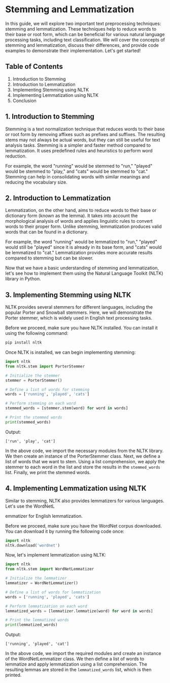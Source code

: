 # Stemming and Lemmatization

In this guide, we will explore two important text preprocessing techniques: stemming and lemmatization. These techniques help to reduce words to their base or root form, which can be beneficial for various natural language processing tasks, including text classification. We will cover the concepts of stemming and lemmatization, discuss their differences, and provide code examples to demonstrate their implementation. Let's get started!

## Table of Contents
1. Introduction to Stemming
2. Introduction to Lemmatization
3. Implementing Stemming using NLTK
4. Implementing Lemmatization using NLTK
5. Conclusion

## 1. Introduction to Stemming
Stemming is a text normalization technique that reduces words to their base or root form by removing affixes such as prefixes and suffixes. The resulting stems may not always be actual words, but they can still be useful for text analysis tasks. Stemming is a simpler and faster method compared to lemmatization. It uses predefined rules and heuristics to perform word reduction.

For example, the word "running" would be stemmed to "run," "played" would be stemmed to "play," and "cats" would be stemmed to "cat." Stemming can help in consolidating words with similar meanings and reducing the vocabulary size.

## 2. Introduction to Lemmatization
Lemmatization, on the other hand, aims to reduce words to their base or dictionary form (known as the lemma). It takes into account the morphological analysis of words and applies linguistic rules to convert words to their proper form. Unlike stemming, lemmatization produces valid words that can be found in a dictionary.

For example, the word "running" would be lemmatized to "run," "played" would still be "played" since it is already in its base form, and "cats" would be lemmatized to "cat." Lemmatization provides more accurate results compared to stemming but can be slower.

Now that we have a basic understanding of stemming and lemmatization, let's see how to implement them using the Natural Language Toolkit (NLTK) library in Python.

## 3. Implementing Stemming using NLTK
NLTK provides several stemmers for different languages, including the popular Porter and Snowball stemmers. Here, we will demonstrate the Porter stemmer, which is widely used in English text processing tasks.

Before we proceed, make sure you have NLTK installed. You can install it using the following command:
```python
pip install nltk
```

Once NLTK is installed, we can begin implementing stemming:

```python
import nltk
from nltk.stem import PorterStemmer

# Initialize the stemmer
stemmer = PorterStemmer()

# Define a list of words for stemming
words = ['running', 'played', 'cats']

# Perform stemming on each word
stemmed_words = [stemmer.stem(word) for word in words]

# Print the stemmed words
print(stemmed_words)
```

Output:
```
['run', 'play', 'cat']
```

In the above code, we import the necessary modules from the NLTK library. We then create an instance of the PorterStemmer class. Next, we define a list of words that we want to stem. Using a list comprehension, we apply the stemmer to each word in the list and store the results in the `stemmed_words` list. Finally, we print the stemmed words.

## 4. Implementing Lemmatization using NLTK
Similar to stemming, NLTK also provides lemmatizers for various languages. Let's use the WordNetL

emmatizer for English lemmatization.

Before we proceed, make sure you have the WordNet corpus downloaded. You can download it by running the following code once:
```python
import nltk
nltk.download('wordnet')
```

Now, let's implement lemmatization using NLTK:

```python
import nltk
from nltk.stem import WordNetLemmatizer

# Initialize the lemmatizer
lemmatizer = WordNetLemmatizer()

# Define a list of words for lemmatization
words = ['running', 'played', 'cats']

# Perform lemmatization on each word
lemmatized_words = [lemmatizer.lemmatize(word) for word in words]

# Print the lemmatized words
print(lemmatized_words)
```

Output:
```
['running', 'played', 'cat']
```

In the above code, we import the required modules and create an instance of the WordNetLemmatizer class. We then define a list of words to lemmatize and apply lemmatization using a list comprehension. The resulting lemmas are stored in the `lemmatized_words` list, which is then printed.

